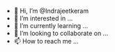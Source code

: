 - 👋 Hi, I’m @Indrajeetkeram
- 👀 I’m interested in ...
- 🌱 I’m currently learning ...
- 💞️ I’m looking to collaborate on ...
- 📫 How to reach me ...

<!---
Indrajeetkeram/Indrajeetkeram is a ✨ special ✨ repository because its `README.md` (this file) appears on your GitHub profile.
You can click the Preview link to take a look at your changes.
--->
